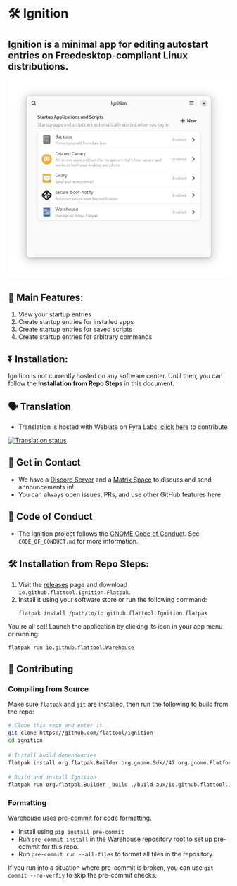 # 🛠️ Ignition

## Ignition is a minimal app for editing autostart entries on Freedesktop-compliant Linux distributions.

![Image of the Ignition app, showing a small, vertical list of entries that relate to autostart applications on Linux](app_page_screeshots/main_list.png)

## 🚀 Main Features:

1. View your startup entries
2. Create startup entries for installed apps
3. Create startup entries for saved scripts
4. Create startup entries for arbitrary commands

## ⏬ Installation:

Ignition is not currently hosted on any software center. Until then, you can follow the **Installation from Repo Steps** in this document.

## 🗣️ Translation
- Translation is hosted with Weblate on Fyra Labs, [click here](https://weblate.fyralabs.com/projects/flattool/ignition/) to contribute

<a href="https://weblate.fyralabs.com/engage/ignition/">
<img src="https://weblate.fyralabs.com/widget/flattool/ignition/multi-auto.svg" alt="Translation status" />
</a>

## 💬 Get in Contact

- We have a [Discord Server](https://discord.gg/Sq85C42Xkt) and a [Matrix Space](https://matrix.to/#/#warehouse-development:matrix.org) to discuss and send announcements in!
- You can always open issues, PRs, and use other GitHub features here

## 📜 Code of Conduct
- The Ignition project follows the [GNOME Code of Conduct](https://conduct.gnome.org/). See `CODE_OF_CONDUCT.md` for more information.

## 🛠️ Installation from Repo Steps:
1. Visit the [releases](https://github.com/flattool/ignition/releases) page and download `io.github.flattool.Ignition.Flatpak`.
2. Install it using your software store or run the following command:
   ```shell
   flatpak install /path/to/io.github.flattool.Ignition.flatpak
   ```
You're all set! Launch the application by clicking its icon in your app menu or running:
```shell
flatpak run io.github.flattool.Warehouse
```

## 👥 Contributing

### Compiling from Source

Make sure `flatpak` and `git` are installed, then run the following to build from the repo:
```bash
# Clone this repo and enter it
git clone https://github.com/flattool/ignition
cd ignition

# Install build dependencies
flatpak install org.flatpak.Builder org.gnome.Sdk//47 org.gnome.Platform//47 org.freedesktop.Sdk.Extension.node20//24.08 -y

# Build and install Ignition
flatpak run org.flatpak.Builder _build ./build-aux/io.github.flattool.Ignition.json --install --user --force-clean
```

### Formatting

Warehouse uses [pre-commit](https://pre-commit.com/) for code formatting.
- Install using `pip install pre-commit`
- Run `pre-commit install` in the Warehouse repository root to set up pre-commit for this repo.
- Run `pre-commit run --all-files` to format all files in the repository.

If you run into a situation where pre-commit is broken, you can use `git commit --no-verfiy` to skip the pre-commit checks.
